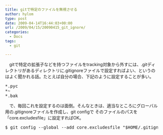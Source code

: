 ```yaml
---
title: gitで特定のファイルを無視させる
author: hylom
type: post
date: 2009-04-14T16:44:03+00:00
url: /2009/04/15/20090415_git_ignore/
categories:
  - Docs
tags:
  - git

---
```

　gitで特定の拡張子などを持つファイルをtracking対象から外すには、.gitディレクトリがあるディレクトリに.gitignoreファイルで設定すればよい、というのはよく聞かれる話。たとえば自分の場合、下記のように設定することが多い。

<pre>*.pyc
*~
*.bak
</pre>

　で、毎回これを設定するのは面倒。そんなときは、適当なところにグローバル用の.gitignoreファイルを作成し、git configで そのファイルのパスを「core.excludesfile」に設定すればOK。 

<pre>$ git config --global --add core.excludesfile "$HOME/.gitignore"
 </pre></p>
